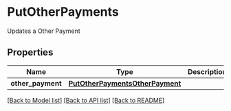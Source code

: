 # PutOtherPayments

Updates a Other Payment
## Properties
Name | Type | Description | Notes
------------ | ------------- | ------------- | -------------
**other_payment** | [**PutOtherPaymentsOtherPayment**](PutOtherPaymentsOtherPayment.md) |  | [optional] 

[[Back to Model list]](../README.md#documentation-for-models) [[Back to API list]](../README.md#documentation-for-api-endpoints) [[Back to README]](../README.md)


